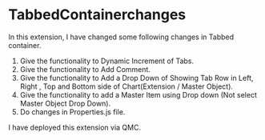 # TabbedContainerchanges

In this extension, I have changed some following changes in Tabbed container.

1. Give the functionality to Dynamic Increment of Tabs.
2. Give the functionality to Add Comment.
3. Give the functionality to Add a Drop Down of Showing Tab Row in Left, Right , Top and Bottom side of Chart(Extension / Master Object).
4. Give the functionality to add a Master Item using Drop down (Not select Master Object Drop Down).
5. Do changes in Properties.js file.

I have deployed this extension via QMC.
